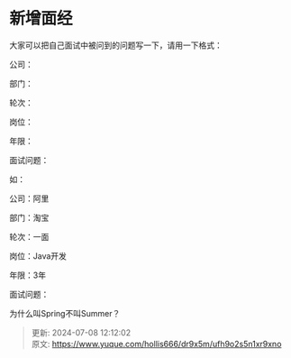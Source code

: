 # 新增面经

大家可以把自己面试中被问到的问题写一下，请用一下格式：



公司：

部门：

轮次：

岗位：

年限：

面试问题：



如：



公司：阿里

部门：淘宝

轮次：一面

岗位：Java开发

年限：3年

面试问题：



为什么叫Spring不叫Summer？



> 更新: 2024-07-08 12:12:02  
> 原文: <https://www.yuque.com/hollis666/dr9x5m/ufh9o2s5n1xr9xno>